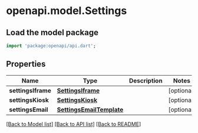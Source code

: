 # openapi.model.Settings

## Load the model package
```dart
import 'package:openapi/api.dart';
```

## Properties
Name | Type | Description | Notes
------------ | ------------- | ------------- | -------------
**settingsIframe** | [**SettingsIframe**](SettingsIframe.md) |  | [optional] 
**settingsKiosk** | [**SettingsKiosk**](SettingsKiosk.md) |  | [optional] 
**settingsEmail** | [**SettingsEmailTemplate**](SettingsEmailTemplate.md) |  | [optional] 

[[Back to Model list]](../README.md#documentation-for-models) [[Back to API list]](../README.md#documentation-for-api-endpoints) [[Back to README]](../README.md)


